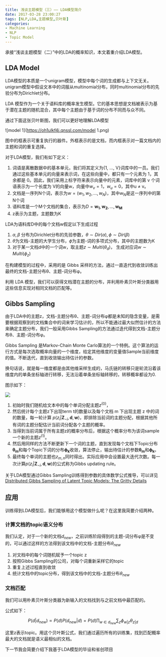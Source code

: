 ```yaml
---
title: 浅谈主题模型（三）—— LDA模型简介
date: 2017-03-28 23:00:27
tags: [NLP,LDA,主题模型,贝叶斯]
categories: 
- Machine Learning
- NLP
- Topic Model
---
```


承接“浅谈主题模型（二）”中的LDA的概率知识，本文着重介绍LDA模型。
<!-- more -->

## LDA Model
LDA模型的本质是一个unigram模型，模型中每个词的生成都与上下文无关。unigram模型中假设文本中的词服从multinomial分布，同时multinomial分布的先验分布为Dirichlet分布。

LDA 模型作为一个关于语料库的概率发生模型。它的基本思想是文档被表示为基于潜在主题的随机混合，其中每个主题由于基于词的分布不同而与众不同。

通过下面这张贝叶斯图，我们可以更好地理解LDA模型

![model 1](https://oh1ulkf4j.qnssl.com/model 1.png)

图中的框表示可重复执行的器件。外框表示的是文档，而内框表示对一篇文档内的主题和词的重复选择。

对于LDA模型，我们有如下定义：

1. 词语是离散数据中的基本单元，我们将其定义为{1, ..., V}词库中的一员。我们通过这些基本单元的向量来表示词，在这些向量中，都只有一个元素为 1，其余都是 0。因此，我们采用上标字符来表示向量中的元素，词库中的第 v 个词语表示为一个长度为 V的向量w，向量中$w_v = 1，w_u = 0$，其中u ≠ v。
2. 文档是一序列N个词，表示为$w = (w_1, w_2, ..., w_N)$，其中$w_N$是这一序列中的第N个词
3. 语料库是一个M个文档的集合，表示为$D = {\mathbf{w_1}, \mathbf{w_2}, ..., \mathbf{w_M}}$
4. z表示为主题，主题数为K


LDA为语料库D中的每个文档w假定以下生成过程

1. $\alpha , \beta$ 分布为Dirichlet分布的先验参数，$\theta \sim Dir(\alpha), \phi \sim Dir(\beta)$
2. $\theta$为文档-主题的大学生分布，$\phi$为主题-词的多项式分布，其中的主题数为K
3. 对于某一文档d中的一个词w，取主题$z \sim Multi(\theta_d)$， 生成对应词$w \sim Multi(\phi_z)$


在构建模型的过程中，采用的是 Gibbs 采样的方法，通过一直迭代到收敛训练出最终的文档-主题分布θ、主题-词分布φ。

利用 LDA 模型，我们可以获得文档潜在主题的分布，并利用朴素贝叶斯分类器用这些信息实现对相同文档的匹配等。


## Gibbs Sampling

由于LDA中的主题z，文档-主题分布θ、主题-词分布φ都是未知的隐含变量，是需要根据观察到的文档集合中的词来学习估计的，所以不能通过最大似然估计的方法来确定主题分布，我们一般采用Gibbs Sampling的方法通过迭代得到文档-主题分布θ、主题-词分布φ。

Gibbs Sampling 是Markov-Chain Monte Carlo算法的一个特例。这个算法的运行方式是每次选取概率向量的一个维度，给定其他维度的变量值Sample当前维度的值。不断迭代，直到收敛输出待估计的参数。

换句话说，就是每一维度都是由其他维采样生成的，马氏链的转移只是轮流沿着该维度内的单条坐标轴进行转移，无法沿着单条坐标轴转移的，转移概率都设为0.

图示如下：

![](https://oh1ulkf4j.qnssl.com/14908762507727.jpg)


1. 初始时我们随机给文本中的每个单词分配主题$z^{(0)}$，
2. 然后统计每个主题z下出现term t的数量以及每个文档 m 下出现主题 z 中的词的数量，每一轮计算 $p(z_i|\mathbf{Z}_{-i}, \mathbf{d}, \mathbf{w})$，即排除当前词的主题分配，根据其他所有词的主题分配估计当前词分配各个主题的概率。
3. 当得到当前词属于所有主题z的概率分布后，根据这个概率分布为该词sample一个新的主题$z^{(1)}$。
4. 然后用同样的方法不断更新下一个词的主题，直到发现每个文档下Topic分布$\mathbf{\theta_m}$和每个Topic下词的分布$\mathbf{\phi_k}$收敛，算法停止，输出待估计的参数$\mathbf{\theta_m}$和$\mathbf{\phi_k}$。
5. 最终每个单词的主题也$z_{m,n}$同时得出。实际应用中会设置最大迭代次数。每一次计算$p(z_i|\mathbf{Z}_{-i}, \mathbf{d}, \mathbf{w})$的公式称为Gibbs updating rule。


关于LDA模型通过Gibbs Sampling训练得到参数的具体数学公式推导，可以详见[Distributed Gibbs Sampling of Latent Topic Models: The Gritty Details](https://pdfs.semanticscholar.org/a166/d65a5d5a2905b038288e59c4fd98864c6f44.pdf)


## 应用
训练得到LDA模型后，我们能够用这个模型做什么呢？在这里我简要介绍两种。

### 计算文档的topic语义分布
我们认定，对于一个新的文档$d_{new}$，之前训练阶段得到的主题-词分布φ是不变的，可以通过这样的方法得到该文档中的文档-主题分布$\theta_{new}$

1. 对文档中的每个词随机赋予一个topic z
2. 按照Gibbs Sampling的公司，对每个词重新采样它的topic
3. 重复上述过程直到收敛
4. 统计文档中的topic分布，得到该文档中的文档-主题分布$\theta_{new}$

### 文档匹配
我们可以用朴素贝叶斯分类器为新输入的文档找到与之前文档中最匹配的。

公式如下：

$$
P(d|d_{new}) \propto P(d) P(d_{new} | d) = P(d) \prod_{w \in d_{new}} \sum_z \phi_{w|z} \theta_{z|d}
$$

这里z表示topic。用这个贝叶斯公式，我们通过遍历所有的训练集，找到匹配概率最大的文档就是语义最相似的文档。

下一节我会简要介绍下我基于LDA模型的毕设和省创项目



